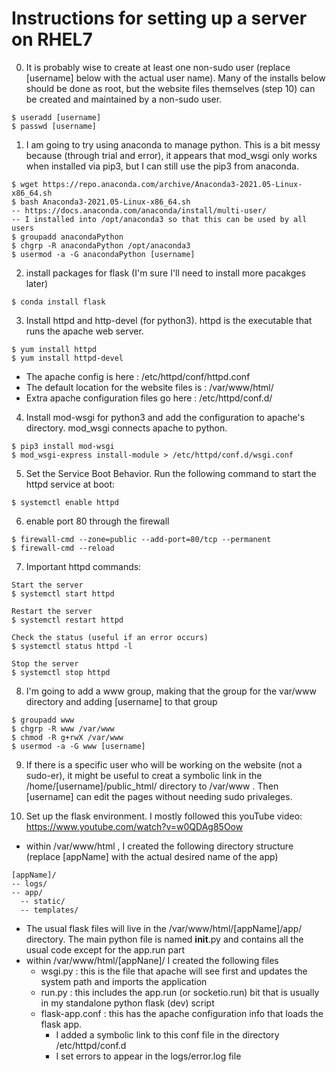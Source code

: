 # Instructions for setting up a server on RHEL7

0.  It is probably wise to create at least one non-sudo user (replace [username] below with the actual user name).  Many of the installs below should be done as root, but the website files themselves (step 10) can be created and maintained by a non-sudo user.
```
$ useradd [username]
$ passwd [username]
```

1.  I am going to try using anaconda to manage python.  This is a bit messy because (through trial and error), it appears that mod_wsgi only works when installed via pip3, but I can still use the pip3 from anaconda. 
``` 
$ wget https://repo.anaconda.com/archive/Anaconda3-2021.05-Linux-x86_64.sh
$ bash Anaconda3-2021.05-Linux-x86_64.sh
-- https://docs.anaconda.com/anaconda/install/multi-user/
-- I installed into /opt/anaconda3 so that this can be used by all users
$ groupadd anacondaPython
$ chgrp -R anacondaPython /opt/anaconda3
$ usermod -a -G anacondaPython [username]
```

2. install packages for flask (I'm sure I'll need to install more pacakges later)
```
$ conda install flask
```

3. Install httpd and http-devel (for python3).  httpd is the executable that runs the apache web server.
```
$ yum install httpd
$ yum install httpd-devel
```
- The apache config is here : /etc/httpd/conf/httpd.conf
- The default location for the website files is :  /var/www/html/  
- Extra apache configuration files go here : /etc/httpd/conf.d/

4. Install mod-wsgi for python3 and add the configuration to apache's directory.  mod_wsgi connects apache to python.
```
$ pip3 install mod-wsgi
$ mod_wsgi-express install-module > /etc/httpd/conf.d/wsgi.conf
```

5. Set the Service Boot Behavior.  Run the following command to start the httpd service at boot:
```
$ systemctl enable httpd
```

6. enable port 80 through the firewall
```
$ firewall-cmd --zone=public --add-port=80/tcp --permanent
$ firewall-cmd --reload
```

7. Important httpd commands:
```
Start the server
$ systemctl start httpd

Restart the server
$ systemctl restart httpd

Check the status (useful if an error occurs)
$ systemctl status httpd -l

Stop the server
$ systemctl stop httpd
```

8. I'm going to add a www group, making that the group for the var/www directory and adding [username] to that group
```
$ groupadd www
$ chgrp -R www /var/www
$ chmod -R g+rwX /var/www
$ usermod -a -G www [username]
```

9. If there is a specific user who will be working on the website (not a sudo-er), it might be useful to creat a symbolic link in the /home/[username]/public_html/ directory to /var/www . Then [username] can edit the pages without needing sudo privaleges.

10. Set up the flask environment.  I mostly followed this youTube video: https://www.youtube.com/watch?v=w0QDAg85Oow
- within /var/www/html , I created the following directory structure (replace [appName] with the actual desired name of the app)
```
[appName]/
-- logs/
-- app/
  -- static/
  -- templates/
```
- The usual flask files will live in the /var/www/html/[appName]/app/ directory.  The main python file is named __init__.py and contains all the usual code except for the app.run part
- within /var/www/html/[appNane]/ I created the following files
	- wsgi.py : this is the file that apache will see first and updates the system path and imports the application
	- run.py : this includes the app.run (or socketio.run) bit that is usually in my standalone python flask (dev) script
	- flask-app.conf : this has the apache configuration info that loads the flask app.  
		- I added a symbolic link to this conf file in the directory /etc/httpd/conf.d 
		- I set errors to appear in the logs/error.log file 
